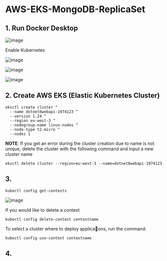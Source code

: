 # AWS-EKS-MongoDB-ReplicaSet

## 1. Run Docker Desktop

![image](https://github.com/luiscoco/AWS-EKS-MongoDB-ReplicaSet/assets/32194879/155a6ddb-7518-4ba0-9229-7e7aed13d738)

Enable Kubernetes 

![image](https://github.com/luiscoco/AWS-EKS-MongoDB-ReplicaSet/assets/32194879/658b6e28-aa7d-4ab7-a411-216b36ed5029)

![image](https://github.com/luiscoco/AWS-EKS-MongoDB-ReplicaSet/assets/32194879/ffd24cd6-be21-4086-abcd-e4cb50be949a)

![image](https://github.com/luiscoco/AWS-EKS-MongoDB-ReplicaSet/assets/32194879/f3569470-60e1-4abb-8268-27a5ebcad178)



## 2. Create AWS EKS (Elastic Kubernetes Cluster)

```
eksctl create cluster ^
  --name dotnet8webapi-1974123 ^
  --version 1.24 ^
  --region eu-west-3 ^
  --nodegroup-name linux-nodes ^
  --node-type t2.micro ^
  --nodes 1
```

**NOTE**: If you get an error during the cluster creation due to name is not unique, delete the cluster with the following command and input a new cluster name 

```
eksctl delete cluster --region=eu-west-3 --name=dotnet8webapi-1974123
```

## 3. 

```
kubectl config get-contexts
```

![image](https://github.com/luiscoco/AWS-EKS-MongoDB-ReplicaSet/assets/32194879/dde4e475-0395-45e6-b781-252feb78911f)

If you would like to delete a context 

```
kubectl config delete-context contextname
```

To select a cluster where to deploy applica􀆟ons, run the command:

```
kubectl config use-context contextname
```


## 4. 




